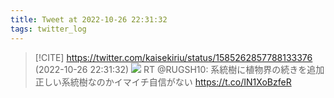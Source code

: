 ```yaml
---
title: Tweet at 2022-10-26 22:31:32
tags: twitter_log
---
```


> [!CITE] https://twitter.com/kaisekiriu/status/1585262857788133376 (2022-10-26 22:31:32)
> ![](https://twitter.com/kaisekiriu/status/1585262857788133376)
> RT @RUGSH10: 系統樹に植物界の続きを追加
> 正しい系統樹なのかイマイチ自信がない https://t.co/IN1XoBzfeR
